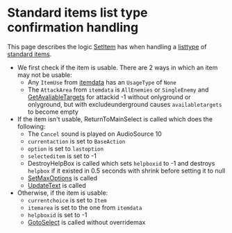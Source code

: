 # Standard items list type confirmation handling
This page describes the logic [SetItem](../SetItem.md) has when handling a [listtype](../../../ItemList/listtype.md) of [standard items](../../../ItemList/List%20Types%20Group%20Details/Items%20List%20Type.md).

- We first check if the item is usable. There are 2 ways in which an item may not be usable:
    - Any `ItemUse` from [itemdata](../../../TextAsset%20Data/Items%20data.md#itemdata) has an `UsageType` of `None`
    - The `AttackArea` from `itemdata` is `AllEnemies` or `SingleEnemy` and [GetAvaliableTargets](../../Actors%20states/Targetting/GetAvaliableTargets.md) for attackid -1 without onlyground or onlyground, but with excludeunderground causes `availabletargets` to become empty
- If the item isn't usable, ReturnToMainSelect is called which does the following:
    - The `Cancel` sound is played on AudioSource 10
    - `currentaction` is set to `BaseAction`
    - `option` is set to `lastoption`
    - `selecteditem` is set to -1
    - DestroyHelpBox is called which sets `helpboxid` to -1 and destroys `helpbox` if it existed in 0.5 seconds with shrink before setting it to null
    - [SetMaxOptions](../SetMaxOptions.md) is called
    - [UpdateText](../../Visual%20rendering/UpdateText.md) is called
- Otherwise, if the item is usable:
    - `currentchoice` is set to `Item`
    - `itemarea` is set to the one from `itemdata`
    - `helpboxid` is set to -1
    - [GotoSelect](../GotoSelect.md) is called without overridemax
